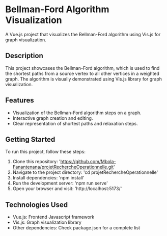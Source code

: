 # Bellman-Ford Algorithm Visualization

A Vue.js project that visualizes the Bellman-Ford algorithm using Vis.js for graph visualization.

## Description

This project showcases the Bellman-Ford algorithm, which is used to find the shortest paths from a source vertex to all other vertices in a weighted graph.
The algorithm is visually demonstrated using Vis.js library for graph visualization.

## Features

- Visualization of the Bellman-Ford algorithm steps on a graph.
- Interactive graph creation and editing.
- Clear representation of shortest paths and relaxation steps.

## Getting Started

To run this project, follow these steps:

1. Clone this repository: 'https://github.com/Mbola-Fanantenana/projetRechercheOperationnelle.git'
2. Navigate to the project directory:   'cd projetRechercheOperationnelle'
3. Install dependencies: 'npm install'
4. Run the development server: 'npm run serve'
5. Open your browser and visit: 'http://localhost:5173/'

## Technologies Used

- Vue.js: Frontend Javascript framework
- Vis.js: Graph visualization library
- Other dependencies: Check package.json for a complete list